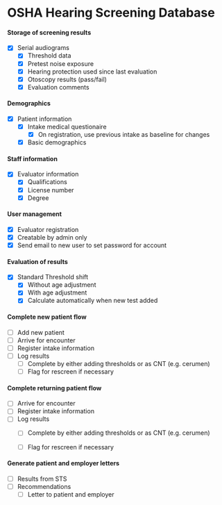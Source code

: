 # OSHA Hearing Screening Database


#### Storage of screening results
- [x] Serial audiograms
  - [x] Threshold data
  - [x] Pretest noise exposure
  - [x] Hearing protection used since last evaluation
  - [x] Otoscopy results (pass/fail)
  - [x] Evaluation comments

#### Demographics
- [x] Patient information
  - [x] Intake medical questionaire
    - [x] On registration, use previous intake as baseline for changes
  - [x] Basic demographics

#### Staff information
- [x] Evaluator information
  - [x] Qualifications
  - [x] License number
  - [x] Degree

#### User management
- [x] Evaluator registration
 - [x] Creatable by admin only
 - [x] Send email to new user to set password for account

#### Evaluation of results
- [x] Standard Threshold shift
  - [x] Without age adjustment
  - [x] With age adjustment
  - [x] Calculate automatically when new test added

#### Complete new patient flow
- [ ] Add new patient
- [ ] Arrive for encounter
- [ ] Register intake information
- [ ] Log results
  - [ ] Complete by either adding thresholds or as CNT (e.g. cerumen)
  - [ ] Flag for rescreen if necessary

#### Complete returning patient flow
- [ ] Arrive for encounter
- [ ] Register intake information
- [ ] Log results
  - [ ] Complete by either adding thresholds or as CNT (e.g. cerumen)
  - [ ] Flag for rescreen if necessary


#### Generate patient and employer letters
- [ ] Results from STS
- [ ] Recommendations
  - [ ] Letter to patient and employer
